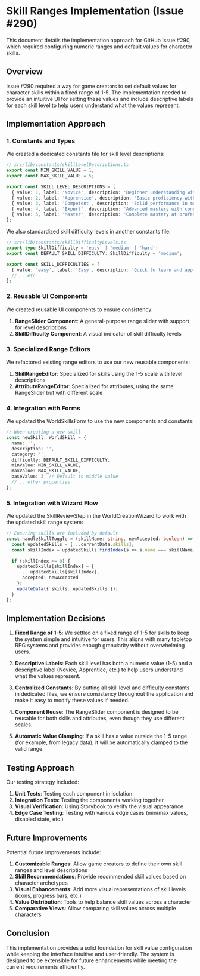# Skill Ranges Implementation (Issue #290)

This document details the implementation approach for GitHub Issue #290, which required configuring numeric ranges and default values for character skills.

## Overview

Issue #290 required a way for game creators to set default values for character skills within a fixed range of 1-5. The implementation needed to provide an intuitive UI for setting these values and include descriptive labels for each skill level to help users understand what the values represent.

## Implementation Approach

### 1. Constants and Types

We created a dedicated constants file for skill level descriptions:

```typescript
// src/lib/constants/skillLevelDescriptions.ts
export const MIN_SKILL_VALUE = 1;
export const MAX_SKILL_VALUE = 5;

export const SKILL_LEVEL_DESCRIPTIONS = [
  { value: 1, label: 'Novice', description: 'Beginner understanding with limited skill' },
  { value: 2, label: 'Apprentice', description: 'Basic proficiency with room for improvement' },
  { value: 3, label: 'Competent', description: 'Solid performance in most situations' },
  { value: 4, label: 'Expert', description: 'Advanced mastery with consistent results' },
  { value: 5, label: 'Master', description: 'Complete mastery at professional level' },
];
```

We also standardized skill difficulty levels in another constants file:

```typescript
// src/lib/constants/skillDifficultyLevels.ts
export type SkillDifficulty = 'easy' | 'medium' | 'hard';
export const DEFAULT_SKILL_DIFFICULTY: SkillDifficulty = 'medium';

export const SKILL_DIFFICULTIES = [
  { value: 'easy', label: 'Easy', description: 'Quick to learn and apply, even for beginners' },
  // ...etc
];
```

### 2. Reusable UI Components

We created reusable UI components to ensure consistency:

1. **RangeSlider Component**: A general-purpose range slider with support for level descriptions
2. **SkillDifficulty Component**: A visual indicator of skill difficulty levels

### 3. Specialized Range Editors

We refactored existing range editors to use our new reusable components:

1. **SkillRangeEditor**: Specialized for skills using the 1-5 scale with level descriptions
2. **AttributeRangeEditor**: Specialized for attributes, using the same RangeSlider but with different scale

### 4. Integration with Forms

We updated the WorldSkillsForm to use the new components and constants:

```typescript
// When creating a new skill
const newSkill: WorldSkill = {
  name: '',
  description: '',
  category: '',
  difficulty: DEFAULT_SKILL_DIFFICULTY,
  minValue: MIN_SKILL_VALUE,
  maxValue: MAX_SKILL_VALUE,
  baseValue: 3, // Default to middle value 
  // ...other properties
};
```

### 5. Integration with Wizard Flow

We updated the SkillReviewStep in the WorldCreationWizard to work with the updated skill range system:

```typescript
// Ensuring skills are included by default
const handleSkillToggle = (skillName: string, newAccepted: boolean) => {
  const updatedSkills = [...currentData.skills];
  const skillIndex = updatedSkills.findIndex(s => s.name === skillName);
  
  if (skillIndex >= 0) {
    updatedSkills[skillIndex] = {
      ...updatedSkills[skillIndex],
      accepted: newAccepted
    };
    updateData({ skills: updatedSkills });
  }
};
```

## Implementation Decisions

1. **Fixed Range of 1-5**: We settled on a fixed range of 1-5 for skills to keep the system simple and intuitive for users. This aligns with many tabletop RPG systems and provides enough granularity without overwhelming users.

2. **Descriptive Labels**: Each skill level has both a numeric value (1-5) and a descriptive label (Novice, Apprentice, etc.) to help users understand what the values represent.

3. **Centralized Constants**: By putting all skill level and difficulty constants in dedicated files, we ensure consistency throughout the application and make it easy to modify these values if needed.

4. **Component Reuse**: The RangeSlider component is designed to be reusable for both skills and attributes, even though they use different scales.

5. **Automatic Value Clamping**: If a skill has a value outside the 1-5 range (for example, from legacy data), it will be automatically clamped to the valid range.

## Testing Approach

Our testing strategy included:

1. **Unit Tests**: Testing each component in isolation
2. **Integration Tests**: Testing the components working together
3. **Visual Verification**: Using Storybook to verify the visual appearance
4. **Edge Case Testing**: Testing with various edge cases (min/max values, disabled state, etc.)

## Future Improvements

Potential future improvements include:

1. **Customizable Ranges**: Allow game creators to define their own skill ranges and level descriptions
2. **Skill Recommendations**: Provide recommended skill values based on character archetypes
3. **Visual Enhancements**: Add more visual representations of skill levels (icons, progress bars, etc.)
4. **Value Distribution**: Tools to help balance skill values across a character
5. **Comparative Views**: Allow comparing skill values across multiple characters

## Conclusion

This implementation provides a solid foundation for skill value configuration while keeping the interface intuitive and user-friendly. The system is designed to be extensible for future enhancements while meeting the current requirements efficiently.
